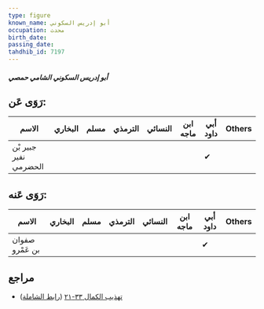 ```yaml
---
type: figure
known_name: أبو إدريس السكوني
occupation: محدث
birth_date:
passing_date:
tahdhib_id: 7197
---
```

##### أبو إدريس السكوني الشامي حمصي

## رَوَى عَن:
| الاسم                 | البخاري | مسلم | الترمذي | النسائي | ابن ماجه | أبي داود | Others |
| --------------------- | ------- | ---- | ------- | ------- | -------- | -------- | ------ |
| جبير بْن نفير الحضرمي |         |      |         |         |          | ✔        |        |
## رَوَى عَنه:
| الاسم           | البخاري | مسلم | الترمذي | النسائي | ابن ماجه | أبي داود | Others |
| --------------- | ------- | ---- | ------- | ------- | -------- | -------- | ------ |
| صفوان بن عَمْرو |         |      |         |         |          | ✔        |        |
## مراجع
- [تهذيب الكمال ٣٣-٢١](obsidian://open?vault=Tahdhib-al-Kamal&file=Figures/٧١٩٧-أبو%20إدريس%20السكوني%20الشامي%20حمصي) ([رابط الشاملة](https://shamela.ws/book/3722/17692))